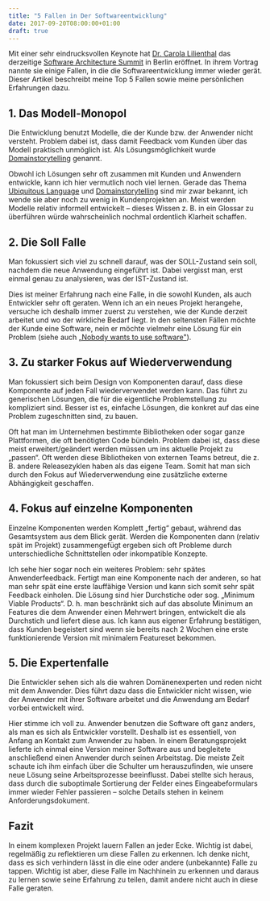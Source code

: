 ```yaml
---
title: "5 Fallen in Der Softwareentwicklung"
date: 2017-09-20T08:00:00+01:00
draft: true
---
```




Mit einer sehr eindrucksvollen Keynote hat [Dr. Carola Lilienthal](https://www.wps.de/carola-lilienthal/) das derzeitige [Software Architecture Summit](https://software-architecture-summit.de/) in Berlin eröffnet. In ihrem Vortrag nannte sie einige Fallen, in die die Softwareentwicklung immer wieder gerät. Dieser Artikel beschreibt meine Top 5 Fallen sowie meine persönlichen Erfahrungen dazu.

## 1. Das Modell-Monopol

Die Entwicklung benutzt Modelle, die der Kunde bzw. der Anwender nicht versteht. Problem dabei ist, dass damit Feedback vom Kunden über das Modell praktisch unmöglich ist. Als Lösungsmöglichkeit wurde [Domainstorytelling](http://www.domainstorytelling.org/) genannt.

Obwohl ich Lösungen sehr oft zusammen mit Kunden und Anwendern entwickle, kann ich hier vermutlich noch viel lernen. Gerade das Thema
[Ubiquitous Language](https://martinfowler.com/bliki/UbiquitousLanguage.html) und [Domainstorytelling](http://www.domainstorytelling.org/) sind mir zwar bekannt, ich wende sie aber noch zu wenig in Kundenprojekten an. Meist werden Modelle relativ informell entwickelt – dieses Wissen z. B. in ein Glossar zu überführen würde wahrscheinlich nochmal ordentlich Klarheit schaffen.

## 2. Die Soll Falle

Man fokussiert sich viel zu schnell darauf, was der SOLL-Zustand sein soll, nachdem die neue Anwendung eingeführt ist. Dabei vergisst man, erst einmal genau zu analysieren, was der IST-Zustand ist.

Dies ist meiner Erfahrung nach eine Falle, in die sowohl Kunden, als auch Entwickler sehr oft geraten. Wenn ich an ein neues Projekt herangehe, versuche ich deshalb immer zuerst zu verstehen, wie der Kunde derzeit arbeitet und wo der wirkliche Bedarf liegt. In den seltensten Fällen möchte der Kunde eine Software, nein er möchte vielmehr eine Lösung für ein Problem (siehe auch [„Nobody wants to use software"](https://medium.freecodecamp.org/nobody-wants-to-use-software-a75643bee654)).

## 3. Zu starker Fokus auf Wiederverwendung

Man fokussiert sich beim Design von Komponenten darauf, dass diese Komponente auf jeden Fall wiederverwendet werden kann. Das führt zu generischen Lösungen, die für die eigentliche Problemstellung zu kompliziert sind. Besser ist es, einfache Lösungen, die konkret auf das eine Problem zugeschnitten sind, zu bauen.

Oft hat man im Unternehmen bestimmte Bibliotheken oder sogar ganze Plattformen, die oft benötigten Code bündeln. Problem dabei ist, dass diese meist erweitert/geändert werden müssen um ins aktuelle Projekt zu „passen“. Oft werden diese Bibliotheken von externen Teams betreut, die z. B. andere Releasezyklen haben als das eigene Team. Somit hat man sich durch den Fokus auf Wiederverwendung eine zusätzliche externe Abhängigkeit geschaffen.

## 4. Fokus auf einzelne Komponenten

Einzelne Komponenten werden Komplett „fertig“ gebaut, während das Gesamtsystem aus dem Blick gerät. Werden die Komponenten dann (relativ spät im Projekt) zusammengefügt ergeben sich oft Probleme durch unterschiedliche Schnittstellen oder inkompatible Konzepte.

Ich sehe hier sogar noch ein weiteres Problem: sehr spätes Anwenderfeedback. Fertigt man eine Komponente nach der anderen, so hat man sehr spät eine erste lauffähige Version und kann sich somit sehr spät Feedback einholen. Die Lösung sind hier Durchstiche oder sog. „Minimum Viable Products“. D. h. man beschränkt sich auf das absolute Minimum an Features die dem Anwender einen Mehrwert bringen, entwickelt die als Durchstich und liefert diese aus. Ich kann aus eigener Erfahrung bestätigen, dass Kunden begeistert sind wenn sie bereits nach 2 Wochen eine erste funktionierende Version mit minimalem Featureset bekommen.

## 5. Die Expertenfalle

Die Entwickler sehen sich als die wahren Domänenexperten und reden nicht mit dem Anwender. Dies führt dazu dass die Entwickler nicht wissen, wie der Anwender mit ihrer Software arbeitet und die Anwendung am Bedarf vorbei entwickelt wird.

Hier stimme ich voll zu. Anwender benutzen die Software oft ganz anders, als man es sich als Entwickler vorstellt. Deshalb ist es essentiell, von Anfang an Kontakt zum Anwender zu haben. In einem Beratungsprojekt lieferte ich einmal eine Version meiner Software aus und begleitete anschließend einen Anwender durch seinen Arbeitstag. Die meiste Zeit schaute ich ihm einfach über die Schulter um herauszufinden, wie unsere neue Lösung seine Arbeitsprozesse beeinflusst. Dabei stellte sich heraus, dass durch die suboptimale Sortierung der Felder eines Eingeabeformulars immer wieder Fehler passieren – solche Details stehen in keinem Anforderungsdokument.

## Fazit

In einem komplexen Projekt lauern Fallen an jeder Ecke. Wichtig ist dabei, regelmäßig zu reflektieren um diese Fallen zu erkennen. Ich denke nicht, dass es sich verhindern lässt in die eine oder andere (unbekannte) Falle zu tappen. Wichtig ist aber, diese Falle im Nachhinein zu erkennen und daraus zu lernen sowie seine Erfahrung zu teilen, damit andere nicht auch in diese Falle geraten.